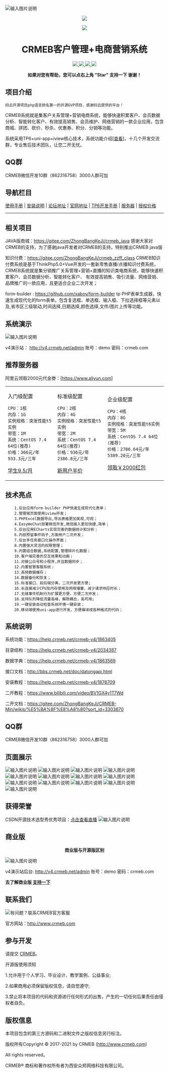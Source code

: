 ![输入图片说明](https://images.gitee.com/uploads/images/2021/0602/164307_80425ea3_5516386.png "屏幕截图.png")
<p align="center">
    <a href="http://github.crmeb.net/u/giteedt">
        <img src="https://images.gitee.com/uploads/images/2020/1229/120019_5afce26f_5516386.jpeg" />
    </a>
</p>
<p align="center">
    <img src="https://images.gitee.com/uploads/images/2018/1214/151026_2299df23_892944.gif" />
</p>
<h1 align="center"> CRMEB客户管理+电商营销系统</h1> 
<p align="center">
    <a href="http://www.crmeb.com">
        <img src="https://img.shields.io/badge/OfficialWebsite-CRMEB-yellow.svg" />
    </a>
<a href="http://www.crmeb.com">
        <img src="https://img.shields.io/badge/Licence-GPL3.0-green.svg?style=flat" />
    </a>
    <a href="http://www.crmeb.com">
        <img src="https://img.shields.io/badge/Edition-3.1-blue.svg" />
    </a>
     <a href="https://gitee.com/ZhongBangKeJi/CRMEB/repository/archive/master.zip">
        <img src="https://img.shields.io/badge/download-80m-red.svg" />
    </a>
    </p>
<p align="center">    
    <b>如果对您有帮助，您可以点右上角 "Star" 支持一下 谢谢！</b>  
</p>


## 项目介绍  


    码云开源项目php语言排名第一的开源GVP项目，感谢码云提供的平台！

   CRMEB系统就是集客户关系管理+营销电商系统，能够快速积累客户、会员数据分析、智能转化客户、有效提高销售、会员维护、网络营销的一款企业应用，包含商城、拼团、砍价、秒杀、优惠券、积分、分销等功能。

   系统采用TP6+uni-app+iview核心技术，系统功能介绍[<a href="https://help.crmeb.net/crmeb-v4/1863404">查看</a>]，十几个开发交流群，专业售后技术团队，让您二开无忧。

## QQ群

CRMEB微信开发10群（862316758）3000人群可加


## 导航栏目

[使用手册](https://help.crmeb.net)
 | [安装说明](/readme/安装说明.md)
 | [论坛地址](http://bbs.crmeb.net)
 | [官网地址](https://www.crmeb.com)
 | [TP6开发手册](https://www.kancloud.cn/manual/thinkphp6_0/content)
 | [服务器](https://promotion.aliyun.com/ntms/yunparter/invite.html?userCode=dligum2z)
 | [授权价格](http://s.crmeb.com/self/?pid=-999)
- - -

## 相关项目

JAVA版商城：https://gitee.com/ZhongBangKeJi/crmeb_java
感谢大家对CRMEB的支持，为了感谢java开发者对CRMEB的支持，特别推出CRMEB java版

知识付费：https://gitee.com/ZhongBangKeJi/crmeb_zzff_class
CRMEB知识付费系统是基于ThinkPhp5.0+Vue开发的一套新零售直播/点播知识付费系统，CRMEB系统就是集分销推广关系管理+营销+直播的知识类电商系统，能够快速积累客户、会员数据分析、智能转化客户、 有效提高销售、吸引流量、网络营销、品牌推广的一款应用，且更适合企业二次开发；

form-builder : https://github.com/xaboy/form-builder
tp PHP表单生成器，快速生成现代化的form表单。包含复选框、单选框、输入框、下拉选择框等元素以及,省市区三级联动,时间选择,日期选择,颜色选择,文件/图片上传等功能。


##  系统演示

![输入图片说明](https://images.gitee.com/uploads/images/2021/0602/181542_49e7c3d6_5516386.png "WechatIMG1207.png")

v4演示站： http://v4.crmeb.net/admin  账号：demo  密码：crmeb.com

## 推荐服务器

阿里云领取2000元代金劵：[<a href="https://promotion.aliyun.com/ntms/yunparter/invite.html?userCode=dligum2z">https://www.aliyun.com</a>]
 
 <table><tr><td> 
 
 入门级配置
 ```
 CPU：1核
 内存：1G
 实例规格：突发性能t5实例
 带宽：1M
 系统：CentOS 7.4 64位(推荐)
 价格：366元/年 933.3元/三年
 ```
 <a href="https://promotion.aliyun.com/ntms/yunparter/invite.html?userCode=dligum2z">学生9.5/月</a>
   </td>
 <td>
 
 标准级配置
 ```
 CPU：2核
 内存：4G
 实例规格：突发性能t5实例
 带宽：2M
 系统：CentOS 7.4 64位(推荐)
 价格：936元/年 2386.8元/三年
 ```
 <a href="https://promotion.aliyun.com/ntms/yunparter/invite.html?userCode=dligum2z">新用户半价</a>
 
   </td>
   <td>
 
 企业级配置
 ```
 CPU：4核
 内存：8G
 实例规格：突发性能t6实例
 带宽：5M
 系统：CentOS 7.4 64位(推荐)
 价格：2786.64元/年 5389.20元/三年
 ```
 <a href="https://promotion.aliyun.com/ntms/yunparter/invite.html?userCode=dligum2z">领取￥2000红包</a>
 
   </td>
   </tr></table>
 

## 技术亮点
~~~
    1.后台应用form-builder PHP快速生成现代化表单；
    2.管理端页面使用iview开发；
    3.PHPExcel数据导出,导出表格更加美观,可视；
    4.EasyWeChat部署微信开发,微信接入更加快捷,简单；
    5.后台应用ECharts实现完善的数据统计和分析；
    6.内部预留事件钩子,方面用户二次开发；
    7.后台多任务窗口化操作界面；
    8.内置强大灵活的权限管理；
    9.内置组合数据,系统配置,管理碎片化数据；
    10.客户端完善的交互效果和动画；
    11.对接公众号和小程序,并且数据同步；
    12.内置智慧客服系统；
    13.高频数据缓存；
    14.数据备份和恢复；
    15.标准接口、前后端分离，二次开发更方便;
    16.长连接减少CPU及内存使用及网络堵塞，减少请求响应时长；
    17.无缝事件机制行为扩展更方便，方便二次开发；
    18.支持队列降低流量高峰，解除耦合，高可用;
    19.一键安装自动检查系统环境一键安装；
    20.移动端使用uni-app进行开发，方便编译成各种格式的代码；
~~~
## 系统说明

系统功能：https://help.crmeb.net/crmeb-v4/1863405

目录结构：https://help.crmeb.net/crmeb-v4/2034387

数据字典：https://help.crmeb.net/crmeb-v4/1863569

接口文档：http://bbs.crmeb.net/doc/datongapi.html

安装教程：https://help.crmeb.net/crmeb-v4/1876709

二开教程：https://www.bilibili.com/video/BV1GX4y1T7Wd

二开文档：https://gitee.com/ZhongBangKeJi/CRMEB-Min/wikis/%E5%BA%8F%E8%A8%80?sort_id=3303670

## QQ群

CRMEB微信开发10群（862316758）3000人群可加


## 页面展示
![输入图片说明](https://images.gitee.com/uploads/images/2021/0603/090323_e2c76620_5516386.png "单商户-开源版_01.png")
![输入图片说明](https://images.gitee.com/uploads/images/2021/0603/090507_c3ca343a_5516386.png "单商户-开源版_02.png")
![输入图片说明](https://images.gitee.com/uploads/images/2021/0603/090517_bc4ca1b0_5516386.png "单商户-开源版_03.png")
![输入图片说明](https://images.gitee.com/uploads/images/2021/0603/090559_f34e6c1a_5516386.png "单商户-开源版_04.png")
![输入图片说明](https://images.gitee.com/uploads/images/2021/0603/090606_015afdef_5516386.png "单商户-开源版_05.png")
![输入图片说明](https://images.gitee.com/uploads/images/2021/0603/090615_b1324a77_5516386.jpeg "单商户-开源版_06.jpg")
![输入图片说明](https://images.gitee.com/uploads/images/2021/0603/090627_e67bbae1_5516386.png "单商户-开源版_07.png")
![输入图片说明](https://images.gitee.com/uploads/images/2021/0603/090643_baa07e08_5516386.png "单商户-开源版_08.png")
![输入图片说明](https://images.gitee.com/uploads/images/2021/0603/090701_56c79bd4_5516386.png "单商户-开源版_09.png")
![输入图片说明](https://images.gitee.com/uploads/images/2021/0603/090737_b56e5ad6_5516386.png "单商户-开源版_10.png")
![输入图片说明](https://images.gitee.com/uploads/images/2021/0603/090746_b667d537_5516386.png "单商户-开源版_11.png")
![输入图片说明](https://images.gitee.com/uploads/images/2021/0603/090758_f502aeab_5516386.png "单商户-开源版_12.png")
![输入图片说明](https://images.gitee.com/uploads/images/2021/0603/090810_8e57d397_5516386.png "单商户-开源版_13.png")

## 获得荣誉
CSDN开源技术选型秀优秀项目：[点击查看直播](https://codechina.csdn.net/groups/xazbkj/-/lives/164)
![输入图片说明](https://images.gitee.com/uploads/images/2021/0603/090844_5c7b7927_5516386.png "单商户-开源版_15.png")


## 商业版

<p align="center">    
    <b>商业版与开源版区别</b>
</p>


![输入图片说明](https://images.gitee.com/uploads/images/2021/0604/112335_0829b984_5516386.jpeg "WechatIMG1602.jpg")

v4演示站后台: http://v4.crmeb.net/admin  账号：demo  密码：crmeb.com


<b>去了解商业版 <a href='https://s.click.taobao.com/W7hVkLw' target="_blank"> 支持一下 </a></b>





## 联系我们
![有问题？联系CRMEB官方客服](https://images.gitee.com/uploads/images/2020/1128/154416_441805ca_1491977.png "屏幕截图.png")
 

官方网站：http://www.crmeb.com

## 参与开发

请提交 [CRMEB](https://gitee.com/ZhongBangKeJi/CRMEB/pulls)。

开源版使用须知

1.允许用于个人学习、毕业设计、教学案例、公益事业;

2.如果商用必须保留版权信息，请自觉遵守;

3.禁止将本项目的代码和资源进行任何形式的出售，产生的一切任何后果责任由侵权者自负。

## 版权信息


本项目包含的第三方源码和二进制文件之版权信息另行标注。

版权所有Copyright © 2017-2021 by CRMEB (http://www.crmeb.com)

All rights reserved。

CRMEB® 商标和著作权所有者为西安众邦网络科技有限公司。

